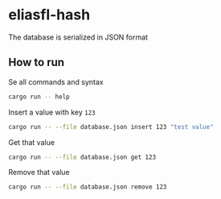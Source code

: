 # eliasfl-hash

The database is serialized in JSON format

## How to run

Se all commands and syntax

```sh
cargo run -- help
```

Insert a value with key `123`

```sh
cargo run -- --file database.json insert 123 "test value"
```

Get that value

```sh
cargo run -- --file database.json get 123
```

Remove that value

```sh
cargo run -- --file database.json remove 123
```

